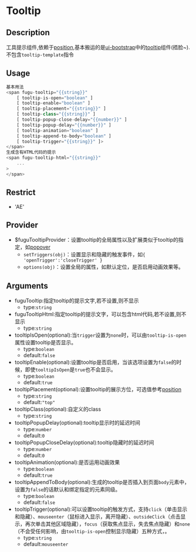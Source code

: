 # Tooltip
## Description
工具提示组件,依赖于<a ui-sref="app.api.position" href="../../position/docs/readme.md">position</a>,基本搬运的是[ui-bootstrap](https://github.com/angular-ui/bootstrap)中的[tooltip](https://github.com/angular-ui/bootstrap/tree/1.0.0/src/tooltip)组件(捂脸~).不包含`tooltip-template`指令

## Usage

``` javascript
基本用法
<span fugu-tooltip="{{string}}"
    [ tooltip-is-open="boolean" ]
    [ tooltip-enable="boolean" ]
    [ tooltip-placement="{{string}}" ]
    [ tooltip-class="{{string}}" ]
    [ tooltip-popup-close-delay="{{number}}" ]
    [ tooltip-popup-delay="{{number}}" ]
    [ tooltip-animation="boolean" ]
    [ tooltip-append-to-body="boolean" ]
    [ tooltip-trigger="{{string}}" ]>
</span>
生成含有HTML代码的提示
<span fugu-tooltip-html="{{string}}"
	...
>
</span>
```
## Restrict
- 'AE'

## Provider
- $fuguTooltipProvider：设置tooltip的全局属性以及扩展类似于tooltip的指定，如<a ui-sref="app.api.popover" href="../../popover/docs/readme.md">popover</a>
	- `setTriggers(obj)`：设置显示和隐藏的触发事件，如`{ 'openTrigger':'closeTrigger' }`
	- `options(obj)`：设置全局的属性，如默认定位，是否启用动画效果等。

## Arguments

- fuguTooltip:指定tooltip的提示文字,若不设置,则不显示
    - type:`string`
- fuguTooltipHtml:指定tooltip的提示文字，可以包含html代码,若不设置,则不显示
    - type:`string`
- tooltipIsOpen(optional):当`trigger`设置为`none`时，可以由`tooltip-is-open`属性设置tooltip是否显示。
    - type:`boolean`
    - default:`false`
- tooltipEnable(optional):设置tooltip是否启用，当该选项设置为`false`的时候，即使`tooltipIsOpen`是`true`也不会显示。
    - type:`boolean`
    - default:`true`
- tooltipPlacement(optional):设置tooltip的展示方位，可选值参考<a ui-sref="app.api.position" href="../../position/docs/readme.md">position</a>
	- type:`string`
	- default:`"top"`
- tooltipClass(optional):自定义的class
	- type:`string`
- tooltipPopupDelay(optional):tooltip显示时的延迟时间
	- type:`number`
	- default:`0`
- tooltipPopupCloseDelay(optional):tooltip隐藏时的延迟时间
	- type:`number`
	- default:`0`
- tooltipAnimation(optional):是否运用动画效果
	- type:`boolean`
	- default:`true`
- tooltipAppendToBody(optional):生成的tooltip是否插入到页面`body`元素中，设置为`false`的话默认和绑定指定的元素同级。
	- type:`boolean`
	- default:`false`
- tooltipTrigger(optional):可以设置tooltip的触发方式，支持`click`（单击显示和隐藏）、`mouseenter`（鼠标进入显示，离开隐藏）、`outsideClick`（点击显示，再次单击其他区域隐藏），`focus`（获取焦点显示，失去焦点隐藏）和`none`（不会受任何影响，由`tooltip-is-open`控制显示隐藏）五种方式，。
    - type:`string`
    - default:`mouseenter`
